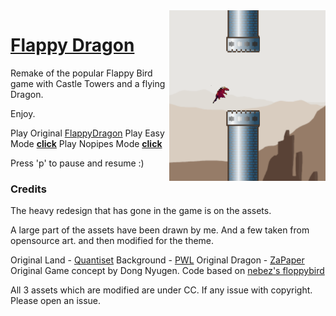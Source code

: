 <img src="assets/flappydragon_thumb.png" align="right" width="250">

# [Flappy Dragon](http://flappydragon.attim.in/)

Remake of the popular Flappy Bird game with Castle Towers and a flying Dragon.

Enjoy.

Play Original [FlappyDragon](https://flappydragon.attim.in/)
Play Easy Mode [**click**](https://flappydragon.attim.in/?easy)
Play Nopipes Mode [**click**](https://flappydragon.attim.in/?nopipes)

Press 'p' to pause and resume :)


### Credits
The heavy redesign that has gone in the game is on the assets.

A large part of the assets have been drawn by me. And a few taken from opensource art. and then modified for the theme.

Original Land - [Quantiset](https://opengameart.org/users/quantiset)
Background - [PWL](https://opengameart.org/users/pwl)
Original Dragon - [ZaPaper](https://opengameart.org/users/zapaper)
Original Game concept by Dong Nyugen.
Code based on [nebez's floppybird](https://github.com/nebez/floppybird)

All 3 assets which are modified are under CC. If any issue with copyright. Please open an issue.
